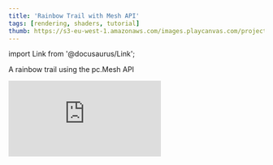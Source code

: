 ```yaml
---
title: 'Rainbow Trail with Mesh API'
tags: [rendering, shaders, tutorial]
thumb: https://s3-eu-west-1.amazonaws.com/images.playcanvas.com/projects/12/733569/6226C8-image-75.jpg
---
```


import Link from '@docusaurus/Link';

A rainbow trail using the pc.Mesh API

<div className="iframe-container">
    <iframe loading="lazy" src="https://playcanv.as/p/jGeaTg6B/" title="Rainbow Trail with Mesh API" webkitallowfullscreen="true" mozallowfullscreen="true" allow="autoplay" allowfullscreen="true" allowvr="" scrolling="no" frameborder="0" />
</div>

<Link to='https://playcanvas.com/project/733569/'>Open Project ↗</Link>
